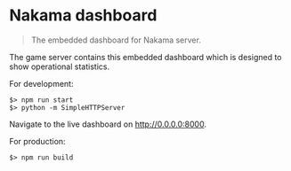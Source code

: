 Nakama dashboard
================

> The embedded dashboard for Nakama server.

The game server contains this embedded dashboard which is designed to show operational statistics.

For development:

```shell
$> npm run start
$> python -m SimpleHTTPServer
```

Navigate to the live dashboard on http://0.0.0.0:8000.

For production:

```shell
$> npm run build
```
